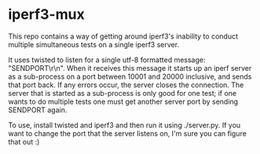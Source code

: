 # iperf3-mux
This repo contains a way of getting around iperf3's inability to conduct multiple simultaneous tests on a single iperf3 server.

It uses twisted to listen for a single utf-8 formatted message: "SENDPORT\r\n". When it receives this message it starts up an iperf server as a sub-process on a port between 10001 and 20000 inclusive, and sends that port back. If any errors occur, the server closes the connection. The server that is started as a sub-process is only good for one test; if one wants to do multiple tests one must get another server port by sending SENDPORT again.

To use, install twisted and iperf3 and then run it using ./server.py. If you want to change the port that the server listens on, I'm sure you can figure that out :)
